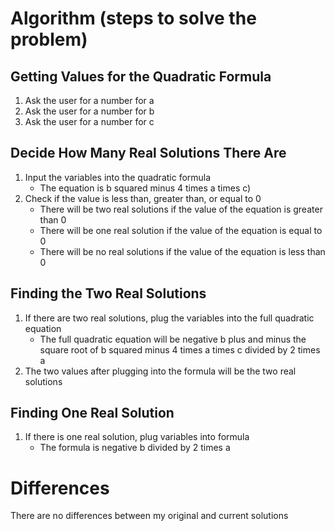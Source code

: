# Algorithm (steps to solve the problem)

## Getting Values for the Quadratic Formula 
1. Ask the user for a number for a 
2. Ask the user for a number for b
3. Ask the user for a number for c 

## Decide How Many Real Solutions There Are 
1. Input the variables into the quadratic formula 
    * The equation is b squared minus 4 times a times c)
2. Check if the value is less than, greater than, or equal to 0 
    * There will be two real solutions if the value of the equation is greater than 0 
    * There will be one real solution if the value of the equation is equal to 0 
    * There will be no real solutions if the value of the equation is less than 0

## Finding the Two Real Solutions 
1. If there are two real solutions, plug the variables into the full quadratic equation
    * The full quadratic equation will be negative b plus and minus the square root of b squared minus 4 times a times c divided by 2 times a 
2. The two values after plugging into the formula will be the two real solutions

## Finding One Real Solution 
1. If there is one real solution, plug variables into formula 
    * The formula is negative b divided by 2 times a 

# Differences

There are no differences between my original and current solutions
